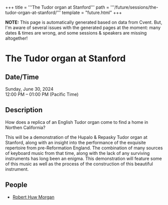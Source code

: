 +++
title = '''The Tudor organ at Stanford'''
path = '''/future/sessions/the-tudor-organ-at-stanford/'''
template = "future.html"
+++

<p class="todo">
<strong>NOTE:</strong> This page is automatically generated based on data from Cvent.
But, I'm aware of several issues with the generated pages at the moment:
many dates & times are wrong, and some sessions & speakers are missing altogether!
</p>

<h1>The Tudor organ at Stanford</h1>
<h2>Date/Time</h2>
<p>Sunday, June 30, 2024<br>
12:00 PM – 01:00 PM (Pacific Time)</p>
<h2>Description</h2>
How does a replica of an English Tudor organ come to find a home in Northen California?

This will be a demonstration of the Hupalo & Repasky Tudor organ at Stanford, along with an insight into the performance of the exquisite repertoire from pre-Reformation England. The combination of many sources of keyboard music from that time, along with the lack of any surviving instruments has long been an enigma. This demonstration will feature some of this music as well as the process of the construction of this beautiful instrument.
<h2>People</h2>
<ul><li><a href="/future/speakers/robert-huw-morgan/">Robert Huw Morgan</a></li></ul>

